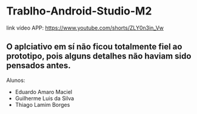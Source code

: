 # Trablho-Android-Studio-M2

link vídeo APP: https://www.youtube.com/shorts/ZLY0n3in_Vw

## O aplciativo em sí não ficou totalmente fiel ao prototipo, pois alguns detalhes não haviam sido pensados antes.

Alunos:
- Eduardo Amaro Maciel
- Guilherme Luis da Silva
- Thiago Lamim Borges

